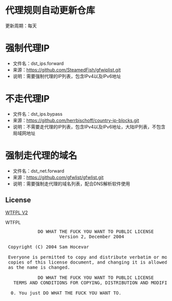 # 代理规则自动更新仓库
更新周期：每天

# 强制代理IP
* 文件名：dst_ips.forward
* 来源：https://github.com/SteamedFish/gfwiplist.git
* 说明：需要强制代理的IP列表，包含IPv4以及IPv6地址

# 不走代理IP
* 文件名：dst_ips.bypass
* 来源：https://github.com/herrbischoff/country-ip-blocks.git
* 说明：不需要走代理的IP列表，包含IPv4以及IPv6地址，大陆IP列表，不包含局域网地址

# 强制走代理的域名
* 文件名：dst_net.forward
* 来源：https://github.com/gfwlist/gfwlist.git
* 说明：需要强制走代理的域名列表，配合DNS解析软件使用





## License

[WTFPL V2](http://www.wtfpl.net/txt/copying/)

<a href="http://www.wtfpl.net/"><img
       src="http://www.wtfpl.net/wp-content/uploads/2012/12/wtfpl-badge-4.png"
       width="80" height="15" alt="WTFPL" /></a>

<pre>
            DO WHAT THE FUCK YOU WANT TO PUBLIC LICENSE
                    Version 2, December 2004

 Copyright (C) 2004 Sam Hocevar <sam@hocevar.net>

 Everyone is permitted to copy and distribute verbatim or modified
 copies of this license document, and changing it is allowed as long
 as the name is changed.

            DO WHAT THE FUCK YOU WANT TO PUBLIC LICENSE
   TERMS AND CONDITIONS FOR COPYING, DISTRIBUTION AND MODIFICATION

  0. You just DO WHAT THE FUCK YOU WANT TO.
</pre>